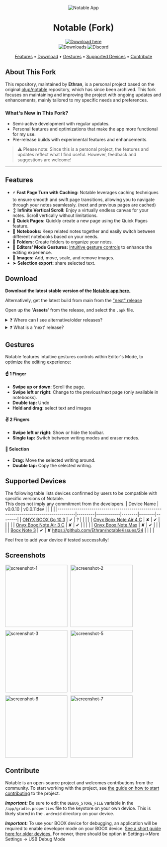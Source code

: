 <!-- markdownlint-configure-file {
  "MD013": {
    "code_blocks": false,
    "tables": false
  },
  "MD033": false,
  "MD041": false
} -->

<div align="center">

![Notable App](https://github.com/Ethran/notable/blob/main/app/src/main/res/mipmap-xxxhdpi/ic_launcher.png?raw=true "Notable Logo")
# Notable (Fork)

<a href="https://github.com/Ethran/notable/releases/latest">
  <img src="https://img.shields.io/badge/-download%20here-informational" alt="Download here">
</a><br/>

<a href="https://github.com/Ethran/notable/releases/latest">
  <img src="https://img.shields.io/github/downloads/Ethran/notable/total?color=47c219" alt="Downloads">
</a>
<a href="https://discord.com/invite/X3tHWZHUQg">
  <img src="https://img.shields.io/badge/discord-7289da.svg" alt="Discord">
</a>

[Features](#features) •
[Download](#download) •
[Gestures](#gestures) •
[Supported Devices](#supported-devices) •
[Contribute](#contribute)

</div>

## About This Fork

This repository, maintained by **Ethran**, is a personal project based on the original [olup/notable](https://github.com/olup/notable) repository, which has since been archived. This fork focuses on maintaining and improving the project with ongoing updates and enhancements, mainly tailored to my specific needs and preferences.

### What's New in This Fork?
- Semi-active development with regular updates.
- Personal features and optimizations that make the app more functional for my use.
- Pre-release builds with experimental features and enhancements.

> ⚠️ Please note: Since this is a personal project, the features and updates reflect what I find useful. However, feedback and suggestions are welcome!

---

## Features
* ⚡ **Fast Page Turn with Caching:** Notable leverages caching techniques to ensure smooth and swift page transitions, allowing you to navigate through your notes seamlessly. (next and previous pages are cached)
* ↕️ **Infinite Vertical Scroll:** Enjoy a virtually endless canvas for your notes. Scroll vertically without limitations.
* 📝 **Quick Pages:** Quickly create a new page using the Quick Pages feature.
* 📒 **Notebooks:** Keep related notes together and easily switch between different noteboo︂︂ks based on your needs.
* 📁 **Folders:** Create folders to organize your notes.
* 🤏 **Editors' Mode Gestures:** [Intuitive gesture controls](#gestures) to enhance the editing experience.
* 🌅 **Images:** Add, move, scale, and remove images.
* ︂︂᠋︁➤  **Selection export:** share selected text.

## Download
**Download the latest stable version of the [Notable app here.](https://github.com/Ethran/notable/releases/latest)**

Alternatively, get the latest build from main from the ["next" release](https://github.com/Ethran/notable/releases/next)

Open up the '**Assets**' from the release, and select the `.apk` file.

<details><summary title="Click to show/hide details">❓ Where can I see alternative/older releases?</summary><br/>
You can go to original olup <a href="https://github.com/olup/notable/tags" target="_blank">'Releases'</a> and download alternative versions of the Notable app.
</details>

<details><summary title="Click to show/hide details">❓ What is a 'next' release?</summary><br/>
The 'next' release is a pre-release, and will contain features implemented but not yet released as part of a version - and sometimes experiments that could very well not be part a release.
</details>

## Gestures
Notable features intuitive gestures controls within Editor's Mode, to optimize the editing experience:
#### ☝️ 1 Finger
* **Swipe up or down**: Scroll the page.
* **Swipe left or right:** Change to the previous/next page (only available in notebooks).
* **Double tap:** Undo
* **Hold and drag:** select text and images
#### ✌️ 2 Fingers
* **Swipe left or right:** Show or hide the toolbar.
* **Single tap:** Switch between writing modes and eraser modes.

#### 🔲 Selection
* **Drag:** Move the selected writing around.
* **Double tap:** Copy the selected writing.

## Supported Devices

The following table lists devices confirmed by users to be compatible with specific versions of Notable.  
This does not imply any commitment from the developers.
| Device Name                                                                           | v0.0.10 | v0.0.11dev |        |        |        |
|---------------------------------------------------------------------------------------|---------|------------|--------|--------|--------|
| [ONYX BOOX Go 10.3](https://onyxboox.com/boox_go103)                                  | ✔       | ?          |        |        |        |
| [Onyx Boox Note Air 4 C](https://onyxboox.pl/en/ebook-readers/onyx-boox-note-air-4-c) | ✘       | ✔          |        |        |        |
| [Onyx Boox Note Air 3 C](https://onyxboox.pl/en/ebook-readers/onyx-boox-note-air-3-c) | ✘       | ✔          |        |        |        |
| [Onyx Boox Note Max](https://shop.boox.com/products/notemax)                          | ✘       | ✔          |        |        |        |
| [Boox Note 3](https://onyxboox.pl/en/ebook-readers/onyx-boox-note-3)    | ✔       |  ✘   https://github.com/Ethran/notable/issues/24        |        |        |        |

Feel free to add your device if tested successfully!


## Screenshots

<div style="display: flex; flex-wrap: wrap; gap: 10px;">

<img src="https://github.com/user-attachments/assets/1dc04156-06f3-424c-92ee-9671c48fb83d" alt="screenshot-1" style="width:200px;"/>

<img src="https://github.com/user-attachments/assets/83895c63-7ffa-4558-8a5e-4742460d0e17" alt="screenshot-2" style="width:200px;"/>

<img src="https://github.com/user-attachments/assets/784c1954-d83b-4d43-8dfb-65478a8a1d9e" alt="screenshot-3" style="width:200px;"/>


<img src="https://github.com/user-attachments/assets/152265d5-b520-4d99-919c-754c8e6a7f8e" alt="screenshot-5" style="width:200px;"/>

<img src="https://github.com/user-attachments/assets/15a9f0a7-5326-4b5d-880c-a31b95a4d9bd" alt="screenshot-6" style="width:200px;"/>

<img src="https://github.com/user-attachments/assets/ac9f9138-948d-47d5-b94f-e721429f886f" alt="screenshot-7" style="width:200px;"/>

</div>



## Contribute
Notable is an open-source project and welcomes contributions from the community. 
To start working with the project, see [the guide on how to start contributing](https://docs.github.com/en/get-started/quickstart/contributing-to-projects) to the project. 

***Important:*** Be sure to edit the `DEBUG_STORE_FILE` variable in the `/app/gradle.properties` file to the keystore on your own device. This is likely stored in the `.android` directory on your device.

***Important:*** To use your BOOX device for debugging, an application will be required to enable developer mode on your BOOX device. [See a short guide here for older devices.](https://imgur.com/a/i1kb2UQ) For newer, there should be option in Settings→More Settings → USB Debug Mode   
